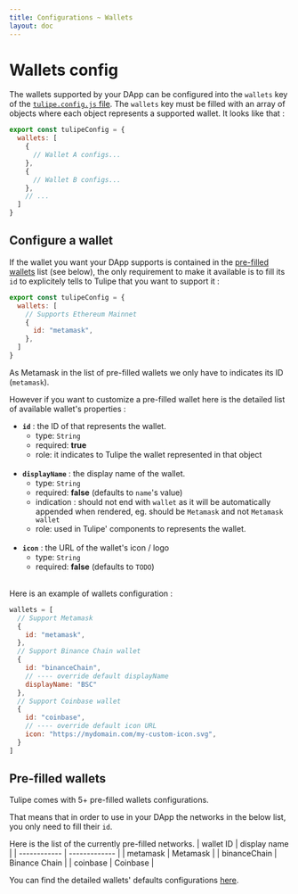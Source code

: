```yaml
---
title: Configurations ~ Wallets
layout: doc
---
```


# Wallets config

The wallets supported by your DApp can be configured into the `wallets` key of the [`tulipe.config.js` file](/guide/configurations/intuition).
The `wallets` key must be filled with an array of objects where each object represents a supported wallet. It looks like that :
```js
export const tulipeConfig = {
  wallets: [
    {
      // Wallet A configs...
    },
    {
      // Wallet B configs...
    },
    // ...
  ]
}
```

## Configure a wallet
If the wallet you want your DApp supports is contained in the [pre-filled wallets](/guide/configurations/wallets#pre-filled-wallets) list (see below), the only requirement to make it available is to fill its `id` to explicitely tells to Tulipe that you want to support it :
```js
export const tulipeConfig = {
  wallets: [
    // Supports Ethereum Mainnet
    {
      id: "metamask",
    },
  ]
}
```
As Metamask in the list of pre-filled wallets we only have to indicates its ID (`metamask`).


However if you want to customize a pre-filled wallet here is the detailed list of available wallet's properties :
- **`id`** : the ID of that represents the wallet.
  - type: `String`
  - required: **true**
  - role: it indicates to Tulipe the wallet represented in that object
<br/><br/>
- **`displayName`** : the display name of the wallet.
  - type: `String`
  - required: **false** (defaults to `name`'s value)
  - indication : should not end with `wallet` as it will be automatically appended when rendered, eg. should be `Metamask` and not `Metamask wallet`
  - role: used in Tulipe' components to represents the wallet.
<br/><br/>
- **`icon`** : the URL of the wallet's icon / logo
  - type: `String`
  - required: **false** (defaults to `TODO`)
<br/><br/>

Here is an example of wallets configuration :
```js
wallets = [
  // Support Metamask
  {
    id: "metamask",
  },
  // Support Binance Chain wallet
  {
    id: "binanceChain",
    // ---- override default displayName
    displayName: "BSC"
  },
  // Support Coinbase wallet
  {
    id: "coinbase",
    // ---- override default icon URL
    icon: "https://mydomain.com/my-custom-icon.svg",
  }
]
```

## Pre-filled wallets
Tulipe comes with 5+ pre-filled wallets configurations.

That means that in order to use in your DApp the networks in the below list, you only need to fill their `id`.

Here is the list of the currently pre-filled networks.
| wallet ID    | display name  |
| ------------ | ------------- |
| metamask     | Metamask      |
| binanceChain | Binance Chain |
| coinbase     | Coinbase      |


You can find the detailed wallets' defaults configurations [here](https://github.com/0Lilian/tulipe/blob/main/src/composables/config/tulipe.config-default.js).
